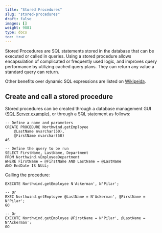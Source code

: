 ```yaml
---
title: "Stored Procedures"
slug: "stored-procedures"
draft: false
images: []
weight: 9881
type: docs
toc: true
---
```


Stored Procedures are SQL statements stored in the database that can be executed or called in queries. Using a stored procedure allows encapsulation of complicated or frequently used logic, and improves query performance by utilizing cached query plans. They can return any value a standard query can return.

Other benefits over dynamic SQL expressions are listed on [Wikipeida](https://en.wikipedia.org/wiki/Stored_procedure#Comparison_with_dynamic_SQL).

## Create and call a stored procedure
Stored procedures can be created through a database management GUI ([SQL Server example](https://msdn.microsoft.com/en-us/library/ms345415.aspx)), or through a SQL statement as follows:

    -- Define a name and parameters
    CREATE PROCEDURE Northwind.getEmployee
        @LastName nvarchar(50),   
        @FirstName nvarchar(50)   
    AS   
    
    -- Define the query to be run
    SELECT FirstName, LastName, Department  
    FROM Northwind.vEmployeeDepartment
    WHERE FirstName = @FirstName AND LastName = @LastName  
    AND EndDate IS NULL;  

Calling the procedure:

    EXECUTE Northwind.getEmployee N'Ackerman', N'Pilar';
    
    -- Or  
    EXEC Northwind.getEmployee @LastName = N'Ackerman', @FirstName = N'Pilar';  
    GO  
    
    -- Or  
    EXECUTE Northwind.getEmployee @FirstName = N'Pilar', @LastName = N'Ackerman';  
    GO  


